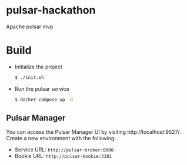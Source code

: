 # pulsar-hackathon
Apache pulsar mvp


# Build

- Initialize the project
  ```bash
  $ ./init.sh
  ```
- Run the pulsar service
  ```bash
  $ docker-compose up -d
  ```

## Pulsar Manager

You can access the Pulsar Manager UI by visiting http://localhost:9527/. Create a new environment with the following:
- Service URL: `http://pulsar-broker:8080`
- Bookie URL: `http://pulsar-bookie:3181`
